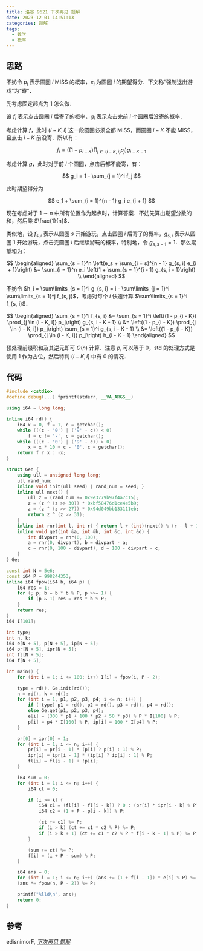 ```yaml
---
title: 洛谷 9621 下次再见 题解
date: 2023-12-01 14:51:13
categories: 题解
tags:
  - 数学
  - 概率
---
```


## 思路

不妨令 $p_i$ 表示圆圈 $i$ MISS 的概率，$e_i$ 为圆圈 $i$ 的期望得分．下文称“强制退出游戏”为“寄”．

先考虑固定起点为 $1$ 怎么做．

设 $f_i$ 表示点击圆圈 $i$ 后寄了的概率，$g_i$ 表示点击完前 $i$ 个圆圈后没寄的概率．

考虑计算 $f$，此时 $(i - K, i]$ 这一段圆圈必须全都 MISS，而圆圈 $i - K$ 不能 MISS，且点击 $i - K$ 前没寄．所以有：

$$
f_i = \left((1 - p_{i - K}) \prod_{j \in (i - K, i]} p_j\right) g_{i - K - 1}
$$

考虑计算 $g$，此时对于前 $i$ 个圆圈，点击后都不能寄，有：

$$
g_i = 1 - \sum_{j = 1}^i f_j
$$

此时期望得分为

$$
e_1 + \sum_{i = 1}^{n - 1} g_i e_{i + 1}
$$

现在考虑对于 $1 \sim n$ 中所有位置作为起点时，计算答案．不妨先算出期望分数的和，然后乘 $\frac{1}{n}$．

类似地，设 $f_{s, i}$ 表示从圆圈 $s$ 开始游玩，点击圆圈 $i$ 后寄了的概率，$g_{s, i}$ 表示从圆圈 $1$ 开始游玩，点击完圆圈 $i$ 后继续游玩的概率，特别地，令 $g_{s, s - 1} = 1$．那么期望和为：

$$
\begin{aligned}
  \sum_{s = 1}^n \left(e_s + \sum_{i = s}^{n - 1} g_{s, i} e_{i + 1}\right)
  &= \sum_{i = 1}^n e_i \left(1 + \sum_{s = 1}^{i - 1} g_{s, i - 1}\right) \\
\end{aligned}
$$

不妨令 $h_i = \sum\limits_{s = 1}^i g_{s, i} = i - \sum\limits_{j = 1}^i \sum\limits_{s = 1}^j f_{s, j}$，考虑对每个 $i$ 快速计算 $\sum\limits_{s = 1}^i f_{s, i}$．

$$
\begin{aligned}
  \sum_{s = 1}^i f_{s, i}
  &= \sum_{s = 1}^i \left((1 - p_{i - K}) \prod_{j \in (i - K, i]} p_j\right) g_{s, i - K - 1} \\
  &= \left((1 - p_{i - K}) \prod_{j \in (i - K, i]} p_j\right) \sum_{s = 1}^i g_{s, i - K - 1}  \\
  &= \left((1 - p_{i - K}) \prod_{j \in (i - K, i]} p_j\right) h_{i - K - 1}
\end{aligned}
$$

预处理前缀积和及其逆元即可 $O(n)$ 计算．注意 $p_i$ 可以等于 $0$，std 的处理方式是使用 $1$ 作为占位，然后特判 $(i - K, i]$ 中有 $0$ 的情况．

## 代码

```cpp
#include <cstdio>
#define debug(...) fprintf(stderr, __VA_ARGS__)

using i64 = long long;

inline i64 rd() {
	i64 x = 0, f = 1, c = getchar();
	while (((c - '0') | ('9' - c)) < 0)
		f = c != '-', c = getchar();
	while (((c - '0') | ('9' - c)) > 0)
		x = x * 10 + c - '0', c = getchar();
	return f ? x : -x;
}

struct Gen {
	using ull = unsigned long long;
	ull rand_num;
	inline void init(ull seed) { rand_num = seed; }
	inline ull next() {
		ull z = (rand_num += 0x9e3779b97f4a7c15);
		z = (z ^ (z >> 30)) * 0xbf58476d1ce4e5b9;
		z = (z ^ (z >> 27)) * 0x94d049bb133111eb;
		return z ^ (z >> 31);
	}
	inline int rnr(int l, int r) { return l + (int)(next() % (r - l + 1)); }
	inline void get(int &a, int &b, int &c, int &d) {
		int divpart = rnr(0, 100);
		a = rnr(0, divpart), b = divpart - a;
		c = rnr(0, 100 - divpart), d = 100 - divpart - c;
	}
} Ge;

const int N = 5e6;
const i64 P = 998244353;
inline i64 fpow(i64 b, i64 p) {
	i64 res = 1;
	for (; p; b = b * b % P, p >>= 1) {
		if (p & 1) res = res * b % P;
	}
	return res;
}
i64 I[101];

int type;
int n, k;
i64 e[N + 5], p[N + 5], ip[N + 5];
i64 pr[N + 5], ipr[N + 5];
int fl[N + 5];
i64 f[N + 5];

int main() {
	for (int i = 1; i <= 100; i++) I[i] = fpow(i, P - 2);

	type = rd(), Ge.init(rd());
	n = rd(), k = rd();
	for (int i = 1, p1, p2, p3, p4; i <= n; i++) {
		if (!type) p1 = rd(), p2 = rd(), p3 = rd(), p4 = rd();
		else Ge.get(p1, p2, p3, p4);
		e[i] = (300 * p1 + 100 * p2 + 50 * p3) % P * I[100] % P;
		p[i] = p4 * I[100] % P, ip[i] = 100 * I[p4] % P;
	}

	pr[0] = ipr[0] = 1;
	for (int i = 1; i <= n; i++) {
		pr[i] = pr[i - 1] * (p[i] ? p[i] : 1) % P;
		ipr[i] = ipr[i - 1] * (ip[i] ? ip[i] : 1) % P;
		fl[i] = fl[i - 1] + !p[i];
	}

	i64 sum = 0;
	for (int i = 1; i <= n; i++) {
		i64 ct = 0;

		if (i >= k) {
			i64 c1 = (fl[i] - fl[i - k]) ? 0 : (pr[i] * ipr[i - k] % P);
			i64 c2 = (1 + P - p[i - k]) % P;

			(ct += c1) %= P;
			if (i > k) (ct += c1 * c2 % P) %= P;
			if (i > k + 1) (ct += c1 * c2 % P * f[i - k - 1] % P) %= P;
		}

		(sum += ct) %= P;
		f[i] = (i + P - sum) % P;
	}

	i64 ans = 0;
	for (int i = 1; i <= n; i++) (ans += (1 + f[i - 1]) * e[i] % P) %= P;
	(ans *= fpow(n, P - 2)) %= P;

	printf("%lld\n", ans);
	return 0;
}
```

## 参考

edisnimorF, [_下次再见 题解_](https://www.luogu.com.cn/blog/edisnimorF/xia-ci-zai-jian-ti-xie)
